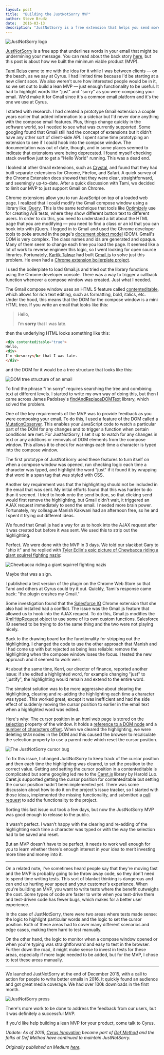 ```yaml
---
layout: post
title:  "Building the JustNotSorry MVP"
author: Steve Brudz
date:   2016-03-13
description: "JustNotSorry is a free extension that helps you send more confident emails by warning you when you use words which undermine your message.  Learn about how we built the minimum viable product (MVP)."
---
```

![JustNotSorry logo](/img/justnotsorry/justnotsorry-logo.webp)

[JustNotSorry](https://justnotsorry.com/) is a free app that underlines words in your email that might be undermining your message. You can read about the back story [here](https://medium.com/cyrusite-chatter/just-not-sorry-the-backstory-33f54b30fe48#.82135epsz), but this post is about how we built the minimum viable product (MVP).

[Tami Reiss](http://tamireiss.com/) came to me with the idea for it while I was between clients — on the beach, as we say at Cyrus. I had limited time because I'd be starting at a new client soon. We also weren't sure how interested people would be in it, so we set out to build a lean MVP — just enough functionality to be useful. It had to highlight words like "just" and "sorry" as you were composing your email. We'd make it for Gmail since it's a common email platform and it's the one we use at Cyrus.

I started with research. I had created a prototype Gmail extension a couple years earlier that added information to a sidebar but I'd never done anything with the compose email features. Plus, things change quickly in the software world, so I needed to see what was currently supported. Some googling found that Gmail still had the concept of extensions but it didn't have any other sort of client-side API. I spent some time prototyping an extension to see if I could hook into the compose window. The documentation was out of date, though, and in some places seemed to indicate that extensions were being deprecated. I found myself checking stack overflow just to get a "Hello World" running. This was a dead end.

I looked at other Gmail extensions, such as [Crystal](https://www.crystalknows.com/), and found that they had built separate extensions for Chrome, Firefox, and Safari. A quick survey of the Chrome Extension docs showed that they were clear, straightforward, and seemingly up-to-date. After a quick discussion with Tami, we decided to limit our MVP to just support Gmail on Chrome.

Chrome extensions allow you to run JavaScript on top of a loaded web page. I realized that I could modify the Gmail compose window using a library like [jQuery](https://jquery.com/). This is the same technique that tools like [Optimizely](https://www.optimizely.com/) use for creating A/B tests, where they show different button text to different users. In order to do this, you need to understand a bit about the HTML page that you are modifying — you need to find a class or an id that you can hook into with jQuery. I logged in to Gmail and used the Chrome developer tools to poke around in the page's [document object model](https://en.wikipedia.org/wiki/Document_Object_Model) (DOM). Gmail's DOM is very complex. The class names and ids are generated and opaque. Many of them seem to change each time you load the page. It seemed like a lot of work to reverse engineer this logic, so I went looking for open source libraries. Fortunately, [Kartik Talwar](https://twitter.com/TheRealKartik) had built [Gmail.js](https://github.com/KartikTalwar/gmail.js) to solve just this problem. He even had a [Chrome extension boilerplate project](https://github.com/KartikTalwar/gmail-chrome-extension-boilerplate).

I used the boilerplate to load Gmail.js and tried out the library functions using the Chrome developer console. There was a way to trigger a callback function whenever a compose window was created. Just what I needed.

The Gmail compose window uses an HTML 5 feature called [contenteditable](https://developer.mozilla.org/en-US/docs/Web/HTML/Global_attributes/contenteditable), which allows for rich text editing, such as formatting, bold, italics, etc. Under the hood, this means that the DOM for the compose window is a mini HTML tree. If you write an email that looks like this:

> Hello,
> 
> I'm **sorry** that I was late.

then the underlying HTML looks something like this:

```html
<div contenteditable="true">
Hello,
<div>
I'm <b>sorry</b> that I was late.
</div>
```

and the DOM for it would be a tree structure that looks like this:

![DOM tree structure of an email](/img/justnotsorry/jns-dom.webp)

To find the phrase "I'm sorry" requires searching the tree and combining text at different levels. I started to write my own way of doing this, but then I came across James Padolsey's [findAndReplaceDOMText](https://github.com/padolsey/findAndReplaceDOMText) library, which solved the problem.

One of the key requirements of the MVP was to provide feedback as you were composing your email. To do this, I used a feature of the DOM called a [MutationObserver](https://developer.mozilla.org/en-US/docs/Web/API/MutationObserver). This enables your JavaScript code to watch a particular part of the DOM for any changes and to trigger a function when certain conditions are met. For JustNotSorry, I set it up to watch for any changes in text or any additions or removals of DOM elements from the compose window. This allows it to check for warnings each time a character is typed into the compose window.

The first prototype of JustNotSorry used these features to turn itself on when a compose window was opened, run checking logic each time a character was typed, and highlight the word "just" if it found it by wrapping that word in a span tag that was styled with CSS.

Another key requirement was that the highlighting should not be included in the email that was sent. My initial efforts found that this was harder to do than it seemed. I tried to hook onto the send button, so that clicking send would first remove the highlighting, but Gmail didn't wait, it triggered an AJAX request immediately to send the email. I needed more brain power. Fortunately, my colleague Manish Kakwani had an afternoon free, so he and I spent it trying out different ideas.

We found that Gmail.js had a way for us to hook into the AJAX request after it was created but before it was sent. We used this to strip out the highlighting.

Perfect. We were done with the MVP in 3 days. We told our slackbot Gary to "ship it" and he replied with [Tyler Edlin's epic picture of Chewbacca riding a giant squirrel fighting nazis](https://www.deviantart.com/tyleredlinart/art/comission-fur-on-fur-172151625):

![Chewbacca riding a giant squirrel fighting nazis](/img/justnotsorry/tyler.webp)

Maybe that was a sign.

I published a test version of the plugin on the Chrome Web Store so that Tami and others at Cyrus could try it out. Quickly, Tami's response came back: "the plugin crashes my Gmail."

Some investigation found that the [Salesforce IQ](https://web.archive.org/web/20160312035305/http://www.salesforce.com/salesforceiq/overview/) Chrome extension that she also had installed had a conflict. The issue was the Gmail.js feature that allowed us to hook into the AJAX request. To do this, Gmail.js modifies the [XmlHttpRequest](https://developer.mozilla.org/en-US/docs/Web/API/XMLHttpRequest) object to use some of its own custom functions. Salesforce IQ seemed to be trying to do the same thing and the two were not playing nicely.

Back to the drawing board for the functionality for stripping out the highlighting. I changed the code to use the other approach that Manish and I had come up with but rejected as being less reliable: remove the highlighting when the compose window loses the focus. I tested the new approach and it seemed to work well.

At about the same time, Kerri, our director of finance, reported another issue: if she edited a highlighted word, for example changing "just" to "justify", the highlighting would remain and extend to the entire word.

The simplest solution was to be more aggressive about clearing the highlighting, clearing and re-adding the highlighting each time a character was typed. This worked great, except it was inefficient and had the side effect of suddenly moving the cursor position to earlier in the email text when a highlighted word was edited.

Here's why: The cursor position in an html web page is stored on the [selection](https://developer.mozilla.org/en-US/docs/Web/API/Window/getSelection) property of the window. It holds a [reference to a DOM node](https://developer.mozilla.org/en-US/docs/Web/API/Selection/anchorNode) and a [number of characters offset](https://developer.mozilla.org/en-US/docs/Web/API/Selection/anchorOffset). When we cleared the highlighting, we were deleting `SPAN` nodes in the DOM and this caused the browser to recalculate the selection property to use a parent node which reset the cursor position.

![The JustNotSorry cursor bug](/img/justnotsorry/jns-bug.webp)

To fix this issue, I changed JustNotSorry to keep track of the cursor position and then each time the highlighting was cleared, to set the position to the correct value. Getting and setting the cursor position in a contenteditable is complicated but some googling led me to the [Caret.js](https://ichord.github.io/Caret.js/) library by Harold Luo. Caret.js supported getting the cursor position for contenteditable but setting the cursor position hadn't been implemented yet. There was some discussion about how to do it on the project's issue tracker, so I started with those ideas, implemented the missing functionality, and submitted a [pull request](https://github.com/ichord/Caret.js/pull/44) to add the functionality to the project.

Sorting this last issue out took a few days, but now the JustNotSorry MVP was good enough to release to the public.

It wasn't perfect. I wasn't happy with the clearing and re-adding of the highlighting each time a character was typed or with the way the selection had to be saved and reset.

But an MVP doesn't have to be perfect, it needs to work well enough for you to learn whether there's enough interest in your idea to merit investing more time and money into it.

---

On a related note, I've sometimes heard people say that they're moving fast and the MVP is probably going to be throw away code, so they don't need to spend time writing tests. This sort of blanket thinking is dangerous and can end up hurting your speed and your customer's experience. When you're building an MVP, you want to write tests where the benefit outweighs the cost. Some types of code are faster to write when you test-drive them and test-driven code has fewer bugs, which makes for a better user experience.

In the case of JustNotSorry, there were two areas where tests made sense: the logic to highlight particular words and the logic to set the cursor position. Both of these areas had to cover many different scenarios and edge cases, making them hard to test manually.

On the other hand, the logic to monitor when a compose window opened or when you're typing was straightforward and easy to test in the browser. Further down the road, it might make sense to invest in tests for these areas, especially if more logic needed to be added, but for the MVP, I chose to test these areas manually.

---

We launched JustNotSorry at the end of December 2015, with a call to action for people to write better emails in 2016. It quickly found an audience and got great media coverage. We had over 100k downloads in the first month.

![JustNotSorry press](/img/justnotsorry/jns-press.webp)

There's more work to be done to address the feedback from our users, but it was definitely a successful MVP.

If you'd like help building a lean MVP for your product, come talk to Cyrus.

*Update: As of 2016, [Cyrus Innovation](https://web.archive.org/web/20150319174934/http://www.cyrusinnovation.com/) became part of [Def Method](https://defmethod.com) and the folks at Def Method have continued to maintain JustNotSorry.*

*Originally published on Medium [here](https://medium.com/@sbrudz/building-the-justnotsorry-mvp-d1be01ce2f22).*